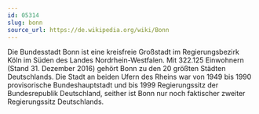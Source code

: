 ```yaml
---
id: 05314
slug: bonn
source_url: https://de.wikipedia.org/wiki/Bonn
---
```


Die Bundesstadt Bonn ist eine kreisfreie Großstadt im Regierungsbezirk Köln im Süden des Landes Nordrhein-Westfalen. Mit 322.125 Einwohnern (Stand 31. Dezember 2016) gehört Bonn zu den 20 größten Städten Deutschlands. Die Stadt an beiden Ufern des Rheins war von 1949 bis 1990 provisorische Bundeshauptstadt und bis 1999 Regierungssitz der Bundesrepublik Deutschland, seither ist Bonn nur noch faktischer zweiter Regierungssitz Deutschlands.
